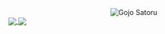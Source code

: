 <div style="text-align: center;">
    <img align="center" src="https://media1.tenor.com/m/9zIX6hEV6VIAAAAC/satoru-gojo.gif" alt="Gojo Satoru" />
</div>
<a href="https://github.com/anuraghazra/github-readme-stats">
  <img align="center" src="https://github-readme-stats.vercel.app/api?username=aditya8242&count_private=true&show_icons=true&theme=tokyonight&rank_icon=github" />
</a>
<a href="https://github.com/anuraghazra/github-readme-stats">
  <img align="center" src="https://github-readme-stats.vercel.app/api/top-langs/?username=aditya8242&theme=tokyonight" />
</a>
